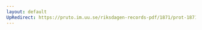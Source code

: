 ```yaml
---
layout: default
UpRedirect: https://pruto.im.uu.se/riksdagen-records-pdf/1871/prot-1871--fk--313/prot-1871--fk--313_026.pdf
---
```

